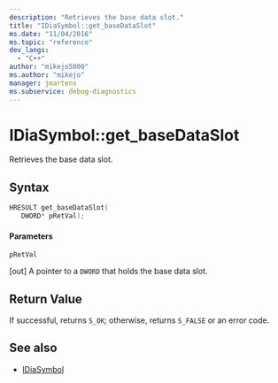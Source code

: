 ```yaml
---
description: "Retrieves the base data slot."
title: "IDiaSymbol::get_baseDataSlot"
ms.date: "11/04/2016"
ms.topic: "reference"
dev_langs:
  - "C++"
author: "mikejo5000"
ms.author: "mikejo"
manager: jmartens
ms.subservice: debug-diagnostics
---
```

# IDiaSymbol::get_baseDataSlot

Retrieves the base data slot.

## Syntax

```C++
HRESULT get_baseDataSlot(
   DWORD* pRetVal);
```

#### Parameters
 `pRetVal`

[out] A pointer to a `DWORD` that holds the base data slot.

## Return Value
 If successful, returns `S_OK`; otherwise, returns `S_FALSE` or an error code.

## See also
- [IDiaSymbol](../../debugger/debug-interface-access/idiasymbol.md)

